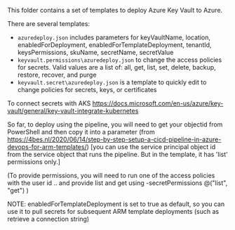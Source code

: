 This folder contains a set of templates to deploy Azure Key Vault to Azure.

There are several templates:

- `azuredeploy.json` includes parameters for keyVaultName, location, enabledForDeployment, enabledForTemplateDeployment, tenantId, keysPermissions, skuName, secretName, secretValue
- `keyvault.permissions\azuredeploy.json` to change the access policies for secrets.  Valid values are a list of: all, get, list, set, delete, backup, restore, recover, and purge
- `keyvault.secret\azuredeploy.json` is a template to quickly edit to change policies for secrets, keys, or certificates

To connect secrets with AKS https://docs.microsoft.com/en-us/azure/key-vault/general/key-vault-integrate-kubernetes

So far, to deploy using the pipeline, you will need to get your objectid from PowerShell and then copy it into a parameter
(from https://4bes.nl/2020/06/14/step-by-step-setup-a-cicd-pipeline-in-azure-devops-for-arm-templates/)
[you can use the service principal object id from the service object that runs the pipeline. But in the template, it has 'list' permissions only.]

(To provide permissions, you will need to run one of the access policies with the user id .. and provide list and get using -secretPermissions @("list", "get") )

NOTE: enabledForTemplateDeployment is set to true as default, so you can use it to pull secrets for subsequent ARM template deployments (such as retrieve a connection string)